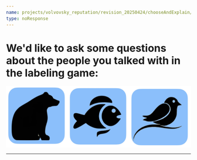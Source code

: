 ```yaml
---
name: projects/volvovsky_reputation/revision_20250424/chooseAndExplain/perception_of_group_instructions.md
type: noResponse
---
```


# We'd like to ask some questions about the people you talked with in the labeling game:

![groupmates](projects/volvovsky_reputation/animal_icons_3.jpg)

---
